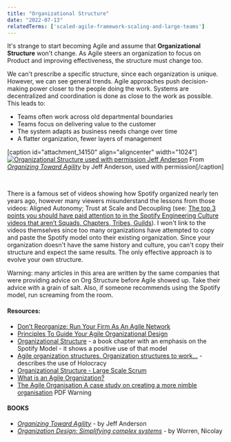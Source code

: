 ```yaml
---
title: "Organizational Structure"
date: "2022-07-13"
relatedTerms: ['scaled-agile-framework-scaling-and-large-teams']
---
```


It's strange to start becoming Agile and assume that **Organizational Structure** won't change. As Agile steers an organization to focus on Product and improving effectiveness, the structure must change too.

We can't prescribe a specific structure, since each organization is unique. However, we can see general trends. Agile approaches push decision-making power closer to the people doing the work. Systems are decentralized and coordination is done as close to the work as possible. This leads to:

- Teams often work across old departmental boundaries
- Teams focus on delivering value to the customer
- The system adapts as business needs change over time
- A flatter organization, fewer layers of management

\[caption id="attachment\_14150" align="aligncenter" width="1024"\][![Organizational Structure used with permission Jeff Anderson](src/content/glossary/organizational-structure/images/Organizational-Structure-used-with-permission-Jeff-Anderson.png)](https://leanpub.com/agileorganizationdesign) From _[Organizing Toward Agility](https://leanpub.com/agileorganizationdesign)_ by Jeff Anderson, used with permission\[/caption\]

 

There is a famous set of videos showing how Spotify organized nearly ten years ago, however many viewers misunderstand the lessons from those videos: Aligned Autonomy; Trust at Scale and Decoupling (see: [The top 3 points you should have paid attention to in the Spotify Engineering Culture videos that aren’t Squads, Chapters, Tribes, Guilds](https://jchyip.medium.com/the-top-3-points-you-should-have-paid-attention-to-in-the-spotify-engineering-culture-videos-that-f936a512fb3b)). I won't link to the videos themselves since too many organizations have attempted to copy and paste the Spotify model onto their existing organization. Since your organization doesn't have the same history and culture, you can't copy their structure and expect the same results. The only effective approach is to evolve your own structure.

Warning: many articles in this area are written by the same companies that were providing advice on Org Structure before Agile showed up. Take their advice with a grain of salt. Also, if someone recommends using the Spotify model, run screaming from the room.

#### Resources:

- [Don’t Reorganize: Run Your Firm As An Agile Network](https://www.forbes.com/sites/stevedenning/2020/06/07/dont-reorganize-run-your-firm-as-an-agile-network/?sh=1f4d6d441ff6)
- [Principles To Guide Your Agile Organizational Design](https://agilebydesign.com/blog/design-principles-to-guide-your-agile-organizational-design/)
- [Organizational Structure](https://www.informit.com/articles/article.aspx?p=2931568&seqNum=2) - a book chapter with an emphasis on the Spotify Model - it shows a positive use of that model
- [Agile organization structures. Organization structures to work…](https://medium.com/the-i-in-agile-part-i-the-individual-contribution/agile-organization-structures-c87c8afae478) - describes the use of Holocracy
- [Organizational Structure - Large Scale Scrum](https://less.works/less/structure/organizational-structure)
- [What is an Agile Organization?](https://www.agileleadershipjourney.com/faqs/what-is-an-agile-organization)
- [The Agile Organisation A case study on creating a more nimble organisation](https://www.researchgate.net/publication/286921189_The_Agile_Organisation_A_case_study_on_creating_a_more_nimble_organisation) PDF Warning

#### BOOKS

- [_Organizing Toward Agility_](https://leanpub.com/agileorganizationdesign) - by Jeff Anderson
- _[Organization Design: Simplifying complex systems](https://www.amazon.ca/Organization-Design-Simplifying-complex-systems/dp/1138502863/&tag=notesfromatoo-20)_ - by Worren, Nicolay
